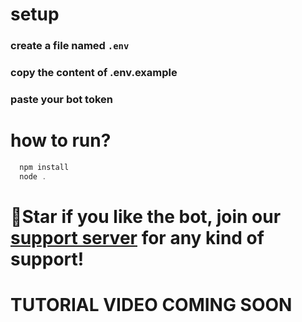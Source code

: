 
# setup
### create a file named `.env`
### copy the content of .env.example
### paste your bot token

# how to run?
```powershell
  npm install
  node .
```

# 🌟Star if you like the bot, join our [support server](https://discord.gg/gkHS46TJjn) for any kind of support!
# TUTORIAL VIDEO COMING SOON 
